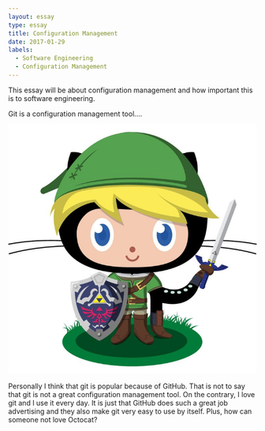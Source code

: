 ```yaml
---
layout: essay
type: essay
title: Configuration Management
date: 2017-01-29
labels:
  - Software Engineering
  - Configuration Management
---
```



This essay will be about configuration management and how important this is to software engineering. 

Git is a configuration management tool....

  <img class="ui image" src="../images/essayPics/configurationManagement/octocat.jpeg">


Personally I think that git is popular because of GitHub. That is not to say that git is not a great configuration management tool. On the contrary, I love git and I use it every day. It is just that GitHub does such a great job advertising and they also make git very easy to use by itself. Plus, how can someone not love Octocat?
